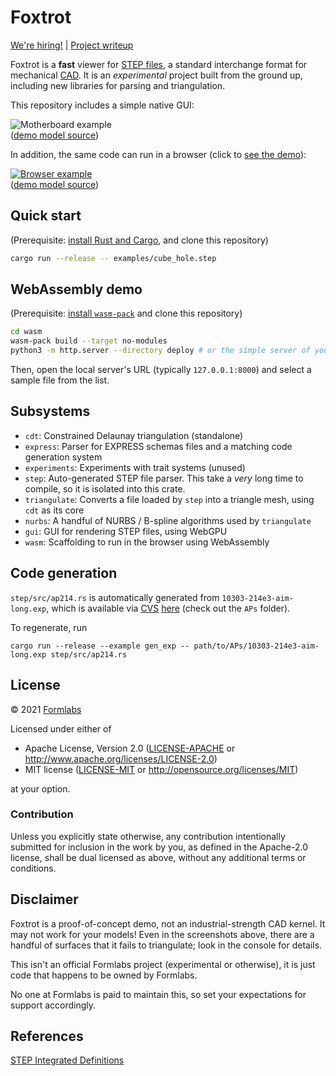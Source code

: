 # Foxtrot
[We're hiring!](https://careers.formlabs.com/) | [Project writeup](https://mattkeeter.com/projects/foxtrot)

Foxtrot is a **fast** viewer for
[STEP files](https://en.wikipedia.org/wiki/ISO_10303-21),
a standard interchange format for mechanical [CAD](https://en.wikipedia.org/wiki/Computer-aided_design).
It is an _experimental_ project built from the ground up,
including new libraries for parsing and triangulation.

This repository includes a simple native GUI:

![Motherboard example](https://mattkeeter.com/projects/foxtrot/rpi.png)  
([demo model source](https://grabcad.com/library/raspberry-pi-3-reference-design-model-b-rpi-raspberrypi-raspberry-pi-1))

In addition, the same code can run in a browser (click to [see the demo](https://mattkeeter.com/projects/foxtrot/demo)):

[![Browser example](https://www.mattkeeter.com/projects/foxtrot/foxtrot365.png)](https://mattkeeter.com/projects/foxtrot/demo)  
([demo model source](https://grabcad.com/library/6-dof-mechanical-arm-claw-kit-1))

## Quick start
(Prerequisite: [install Rust and Cargo](https://doc.rust-lang.org/cargo/getting-started/installation.html), and clone this repository)
```sh
cargo run --release -- examples/cube_hole.step
```

## WebAssembly demo
(Prerequisite: [install `wasm-pack`](https://rustwasm.github.io/wasm-pack/installer/) and clone this repository)
```sh
cd wasm
wasm-pack build --target no-modules
python3 -m http.server --directory deploy # or the simple server of your choice
```
Then, open the local server's URL (typically `127.0.0.1:8000`)
and select a sample file from the list.

## Subsystems
- `cdt`: Constrained Delaunay triangulation (standalone)
- `express`: Parser for EXPRESS schemas files and a matching code generation
  system
- `experiments`: Experiments with trait systems (unused)
- `step`: Auto-generated STEP file parser.  This take a _very_ long time to
  compile, so it is isolated into this crate.
- `triangulate`: Converts a file loaded by `step` into a triangle mesh, using
  `cdt` as its core
- `nurbs`: A handful of NURBS / B-spline algorithms used by `triangulate`
- `gui`: GUI for rendering STEP files, using WebGPU
- `wasm`: Scaffolding to run in the browser using WebAssembly

## Code generation
`step/src/ap214.rs` is automatically generated from
`10303-214e3-aim-long.exp`, which is available via [CVS](https://en.wikipedia.org/wiki/Concurrent_Versions_System) [here](http://www.steptools.com/stds/help/cvshowto.html)
(check out the `APs` folder).

To regenerate, run
```
cargo run --release --example gen_exp -- path/to/APs/10303-214e3-aim-long.exp step/src/ap214.rs
```

## License
© 2021 [Formlabs](https://formlabs.com)

Licensed under either of

 * Apache License, Version 2.0
   ([LICENSE-APACHE](LICENSE-APACHE) or http://www.apache.org/licenses/LICENSE-2.0)
 * MIT license
   ([LICENSE-MIT](LICENSE-MIT) or http://opensource.org/licenses/MIT)

at your option.

### Contribution

Unless you explicitly state otherwise, any contribution intentionally submitted
for inclusion in the work by you, as defined in the Apache-2.0 license, shall be
dual licensed as above, without any additional terms or conditions.

## Disclaimer
Foxtrot is a proof-of-concept demo, not an industrial-strength CAD kernel.
It may not work for your models!
Even in the screenshots above,
there are a handful of surfaces that it fails to triangulate;
look in the console for details.

This isn't an official Formlabs project (experimental or otherwise),
it is just code that happens to be owned by Formlabs.

No one at Formlabs is paid to maintain this,
so set your expectations for support accordingly.

## References
[STEP Integrated Definitions](https://www.steptools.com/stds/stp_expg/aim.html)
